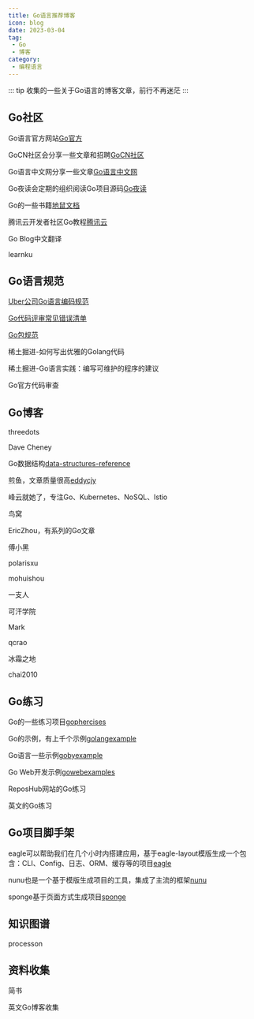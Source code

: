 ```yaml
---
title: Go语言推荐博客
icon: blog
date: 2023-03-04
tag:
 - Go
 - 博客
category:
 - 编程语言
---
```


::: tip
收集的一些关于Go语言的博客文章，前行不再迷茫
:::

<!-- more -->

## Go社区

Go语言官方网站[Go官方](https://golang.google.cn/)

GoCN社区会分享一些文章和招聘[GoCN社区](https://gocn.vip/)

Go语言中文网分享一些文章[Go语言中文网](https://studygolang.com/)

Go夜读会定期的组织阅读Go项目源码[Go夜读](https://talkgo.org/)

Go的一些书籍[地鼠文档](https://topgoer.cn/)

腾讯云开发者社区Go教程[腾讯云](https://cloud.tencent.com/developer/doc/1101)

Go Blog中文翻译[](https://learnku.com/docs/go-blog)

learnku[](https://learnku.com/)

## Go语言规范

[Uber公司Go语言编码规范](https://github.com/xxjwxc/uber_go_guide_cn)

[Go代码评审常见错误清单](https://github.com/golang/go/wiki/CodeReviewComments)

[Go包规范](https://rakyll.org/style-packages/)

稀土掘进-如何写出优雅的Golang代码[](https://juejin.cn/post/6844903976509390856)

稀土掘进-Go语言实践：编写可维护的程序的建议[](https://juejin.cn/post/6844904035611328520)

Go官方代码审查[](https://github.com/golang/go/wiki/CodeReviewComments)

## Go博客

threedots[](https://threedots.tech/)

Dave Cheney[](https://dave.cheney.net/)

Go数据结构[data-structures-reference](https://www.interviewcake.com/data-structures-reference)

煎鱼，文章质量很高[eddycjy](https://eddycjy.com/)

峰云就她了，专注Go、Kubernetes、NoSQL、Istio[](https://xiaorui.cc/)

鸟窝[](https://colobu.com/)

EricZhou，有系列的Go文章[](https://mojotv.cn/)

傅小黑[](https://fuxiaohei.me/)

polarisxu[](https://polarisxu.studygolang.com/)

mohuishou[](https://lailin.xyz/)

一支人[](https://yizhi.ren/)

可汗学院[](https://blog.khanacademy.org/engineering/)

Mark[](https://www.integralist.co.uk/)

qcrao[](https://qcrao.com/)

冰霜之地[](https://halfrost.com/)

chai2010[](https://chai2010.cn/)

## Go练习

Go的一些练习项目[gophercises](https://gophercises.com/)

Go的示例，有上千个示例[golangexample](https://golangexample.com/)

Go语言一些示例[gobyexample](https://gobyexample.com/)

Go Web开发示例[gowebexamples](https://gowebexamples.com/)

ReposHub网站的Go练习[](https://reposhub.com/go)

英文的Go练习[](https://www.golangprograms.com/)

## Go项目脚手架

eagle可以帮助我们在几个小时内搭建应用，基于eagle-layout模版生成一个包含：CLI、Config、日志、ORM、缓存等的项目[eagle](https://github.com/go-eagle/eagle)

nunu也是一个基于模版生成项目的工具，集成了主流的框架[nunu](https://github.com/go-nunu/nunu)

sponge基于页面方式生成项目[sponge](https://github.com/zhufuyi/sponge)


## 知识图谱

processon[](https://www.processon.com/view/link/5a9ba4c8e4b0a9d22eb3bdf0#map)

## 资料收集

简书[](https://www.jianshu.com/p/9895e6434819)

英文Go博客收集[](https://draft.dev/learn/golang-blogs)
